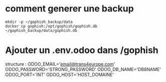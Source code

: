 
# comment generer une backup 
```
mkdir -p ~/gophish_backup/data
docker cp gophish:/opt/gophish/gophish.db ~/gophish_backup/data/gophish.db
```
# Ajouter un .env.odoo dans /gophish
  structure :
ODOO_EMAIL='email@trans4europe.com'
ODOO_PASSWORD='STRONG_PASSWORD'
ODOO_DB_NAME='DB8NAME'
ODOO_PORT='INT'
ODOO_HOST='HOST_DOMAINE'
